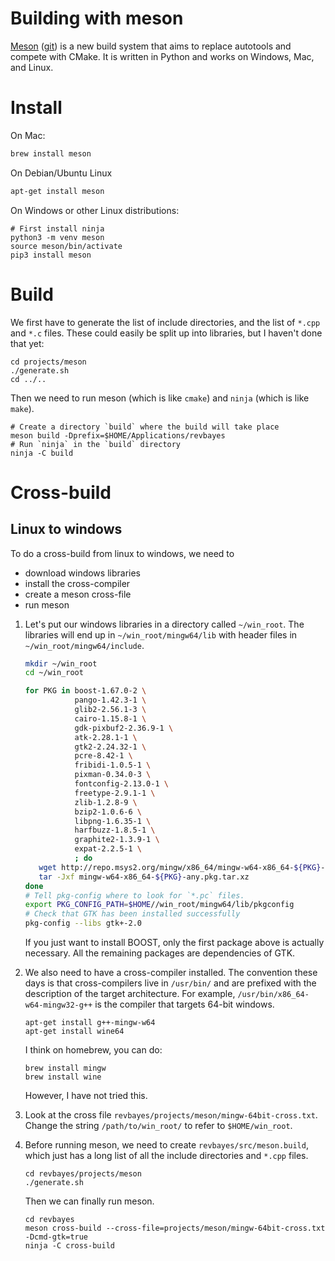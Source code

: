 # Building with meson

[Meson](https://mesonbuild.com/) ([git](https://github.com/mesonbuild/meson)) is a new build system that aims to replace autotools and compete with CMake.  It is written in Python and works on Windows, Mac, and Linux.

# Install

On Mac:
``` sh
brew install meson
```

On Debian/Ubuntu Linux
``` sh
apt-get install meson
```

On Windows or other Linux distributions:

```
# First install ninja
python3 -m venv meson
source meson/bin/activate
pip3 install meson
```

# Build

We first have to generate the list of include directories, and the list of `*.cpp` and `*.c` files.  These could easily be split up into libraries, but I haven't done that yet:

```
cd projects/meson
./generate.sh
cd ../..
```

Then we need to run meson (which is like `cmake`) and `ninja` (which is like `make`).

```
# Create a directory `build` where the build will take place
meson build -Dprefix=$HOME/Applications/revbayes
# Run `ninja` in the `build` directory
ninja -C build
```

# Cross-build

## Linux to windows

To do a cross-build from linux to windows, we need to
* download windows libraries
* install the cross-compiler
* create a meson cross-file
* run meson

1. Let's put our windows libraries in a directory called `~/win_root`.  The libraries will end up in `~/win_root/mingw64/lib` with header files in `~/win_root/mingw64/include`.

   ``` sh
   mkdir ~/win_root
   cd ~/win_root

   for PKG in boost-1.67.0-2 \
              pango-1.42.3-1 \
              glib2-2.56.1-3 \
              cairo-1.15.8-1 \
              gdk-pixbuf2-2.36.9-1 \
              atk-2.28.1-1 \
              gtk2-2.24.32-1 \
              pcre-8.42-1 \
              fribidi-1.0.5-1 \
              pixman-0.34.0-3 \
              fontconfig-2.13.0-1 \
              freetype-2.9.1-1 \
              zlib-1.2.8-9 \
              bzip2-1.0.6-6 \
              libpng-1.6.35-1 \
              harfbuzz-1.8.5-1 \
              graphite2-1.3.9-1 \
              expat-2.2.5-1 \
              ; do
      wget http://repo.msys2.org/mingw/x86_64/mingw-w64-x86_64-${PKG}-any.pkg.tar.xz
      tar -Jxf mingw-w64-x86_64-${PKG}-any.pkg.tar.xz
   done
   # Tell pkg-config where to look for `*.pc` files.
   export PKG_CONFIG_PATH=$HOME//win_root/mingw64/lib/pkgconfig 
   # Check that GTK has been installed successfully
   pkg-config --libs gtk+-2.0
   ```

   If you just want to install BOOST, only the first package above is actually necessary.  All the remaining packages are dependencies of GTK.

2. We also need to have a cross-compiler installed.  The convention these days is that cross-compilers live in `/usr/bin/` and are prefixed with the description of the target architecture.  For example, `/usr/bin/x86_64-w64-mingw32-g++` is the compiler that targets 64-bit windows.

   ```
   apt-get install g++-mingw-w64
   apt-get install wine64
   ```

   I think on homebrew, you can do:
   ```
   brew install mingw
   brew install wine
   ```
   However, I have not tried this.

3. Look at the cross file `revbayes/projects/meson/mingw-64bit-cross.txt`. Change the string `/path/to/win_root/` to refer to `$HOME/win_root`.


4. Before running meson, we need to create `revbayes/src/meson.build`, which just has a long list of all the include directories and `*.cpp` files.
   ```
   cd revbayes/projects/meson
   ./generate.sh
   ```

   Then we can finally run meson.
   ```
   cd revbayes
   meson cross-build --cross-file=projects/meson/mingw-64bit-cross.txt -Dcmd-gtk=true
   ninja -C cross-build
   ```
